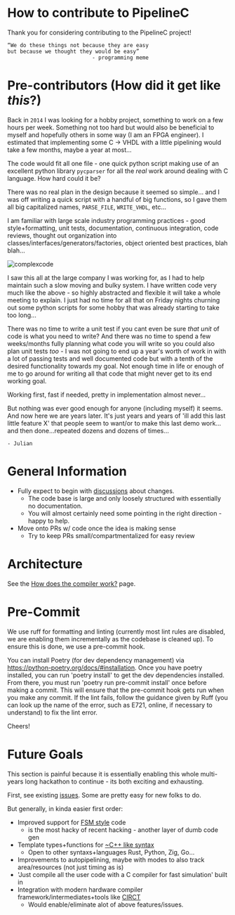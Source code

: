 How to contribute to PipelineC
=====================================

Thank you for considering contributing to the PipelineC project!

```
“We do these things not because they are easy 
but because we thought they would be easy”
                           - programming meme
```

# Pre-contributors (How did it get like _this_?)

Back in `2014` I was looking for a hobby project, something to work on a few hours per week. Something not too hard but would also be beneficial to myself and hopefully others in some way (I am an FPGA engineer). I estimated that implementing some C -> VHDL with a little pipelining would take a few months, maybe a year at most...

The code would fit all one file - one quick python script making use of an excellent python library `pycparser` for all the _real_ work around dealing with C language. How hard could it be?

There was no real plan in the design because it seemed so simple... and I was off writing a quick script with a handful of big functions, so I gave them all big capitalized names, `PARSE_FILE`, `WRITE_VHDL`, etc... 

I am familiar with large scale industry programming practices - good style+formatting, unit tests, documentation, continuous integration, code reviews, thought out organization into classes/interfaces/generators/factories, object oriented best practices, blah blah...

![complexcode](https://imgur.com/SFbwKhil.png)

I saw this all at the large company I was working for, as I had to help maintain such a slow moving and bulky system. I have written code very much like the above - so highly abstracted and flexible it will take a whole meeting to explain. I just had no time for all that on Friday nights churning out some python scripts for some hobby that was already starting to take too long...

There was no time to write a unit test if you cant even be sure _that unit_ of code is what you need to write? And there was no time to spend a few weeks/months fully planning what code you will write so you could also plan unit tests _too_ - I was not going to end up a year's worth of work in with a lot of passing tests and well documented code but with a tenth of the desired functionality towards my goal. Not enough time in life or enough of me to go around for writing all that code that might never get to its end working goal.

Working first, fast if needed, pretty in implementation almost never...

But nothing was ever good enough for anyone (including myself) it seems. And now here we are years later. It's just years and years of 'ill add this last little feature X' that people seem to want/or to make this last demo work... and then done...repeated dozens and dozens of times...

`- Julian`


# General Information

* Fully expect to begin with [discussions](https://github.com/JulianKemmerer/PipelineC/discussions) about changes.
  * The code base is large and only loosely structured with essentially no documentation.
  * You will almost certainly need some pointing in the right direction - happy to help.
* Move onto PRs w/ code once the idea is making sense
  * Try to keep PRs small/compartmentalized for easy review

# Architecture

See the [How does the compiler work?](https://github.com/JulianKemmerer/PipelineC/wiki/How-does-the-compiler-work%3F) page.

# Pre-Commit

We use ruff for formatting and linting (currently most lint rules are disabled, we are enabling them incrementally as the codebase is cleaned up). To ensure this is done, we use a pre-commit hook.

You can install Poetry (for dev dependency management) via https://python-poetry.org/docs/#installation. Once you have poetry installed, you can run 'poetry install' to get the dev dependencies installed. From there, you must run 'poetry run pre-commit install' once before making a commit. This will ensure that the pre-commit hook gets run when you make any commit. If the lint fails, follow the guidance given by Ruff (you can look up the name of the error, such as E721, online, if necessary to understand) to fix the lint error.

Cheers!

# Future Goals

This section is painful because it is essentially enabling this whole multi-years long hackathon to continue - its both exciting and exhausting.

First, see existing [issues](https://github.com/JulianKemmerer/PipelineC/issues). Some are pretty easy for new folks to do.

But generally, in kinda easier first order:

* Improved support for [FSM style](https://github.com/JulianKemmerer/PipelineC/wiki/FSM-Style) code
  * is the most hacky of recent hacking - another layer of dumb code gen
* Template types+functions for [~C++ like syntax](https://github.com/JulianKemmerer/PipelineC/discussions/32)
  * Open to other syntaxs+languages Rust, Python, Zig, Go...
* Improvements to autopipelining, maybe with modes to also track area/resources (not just timing as is)
* 'Just compile all the user code with a C compiler for fast simulation' built in
* Integration with modern hardware compiler framework/intermediates+tools like [CIRCT](https://circt.llvm.org/)
  * Would enable/eliminate alot of above features/issues.

